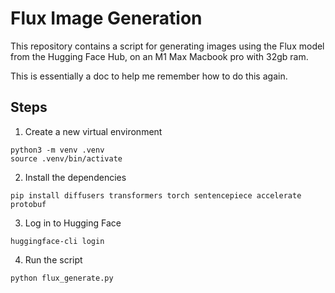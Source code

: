 # Flux Image Generation

This repository contains a script for generating images using the Flux model
from the Hugging Face Hub, on an M1 Max Macbook pro with 32gb ram.

This is essentially a doc to help me remember how to do this again.

## Steps

1. Create a new virtual environment

```
python3 -m venv .venv
source .venv/bin/activate
```

2. Install the dependencies

```
pip install diffusers transformers torch sentencepiece accelerate protobuf
```

3. Log in to Hugging Face

```
huggingface-cli login
```

4. Run the script

```
python flux_generate.py
```
